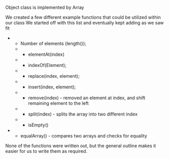 Object class is implemented by Array 

We created a few different example functions that could be utilized within our class 
We started off with this list and eventually kept adding as we saw fit 
   * - Number of elements (length());
	 * - elementAt(index)
	 * - indexOf(Element);
	 * - replace(index, element);
	 * - insert(index, element);
	 * - remove(index) - removed an element at index, and shift remaining element to the left
	 * - split(index) - splits the array into two different index
	 * - isEmpty()
   * - equalArray() - compares two arrays and checks for equality

None of the functions were written out, but the general outline makes it easier for us to write them as required.
